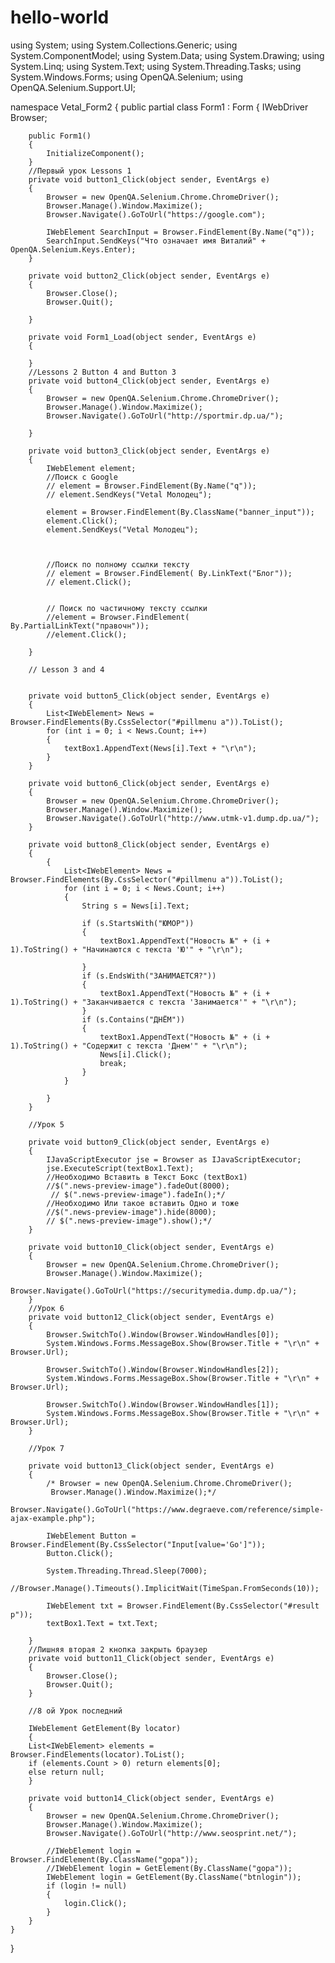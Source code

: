 # hello-world
using System;
using System.Collections.Generic;
using System.ComponentModel;
using System.Data;
using System.Drawing;
using System.Linq;
using System.Text;
using System.Threading.Tasks;
using System.Windows.Forms;
using OpenQA.Selenium;
using OpenQA.Selenium.Support.UI;




namespace Vetal_Form2
{
    public partial class Form1 : Form
    {
        IWebDriver Browser;

        public Form1()
        {
            InitializeComponent();
        }
        //Первый урок Lessons 1
        private void button1_Click(object sender, EventArgs e)
        {
            Browser = new OpenQA.Selenium.Chrome.ChromeDriver();
            Browser.Manage().Window.Maximize();
            Browser.Navigate().GoToUrl("https://google.com");

            IWebElement SearchInput = Browser.FindElement(By.Name("q"));
            SearchInput.SendKeys("Что означает имя Виталий" + OpenQA.Selenium.Keys.Enter);
        }

        private void button2_Click(object sender, EventArgs e)
        {
            Browser.Close();
            Browser.Quit();

        }

        private void Form1_Load(object sender, EventArgs e)
        {

        }
        //Lessons 2 Button 4 and Button 3 
        private void button4_Click(object sender, EventArgs e)
        {
            Browser = new OpenQA.Selenium.Chrome.ChromeDriver();
            Browser.Manage().Window.Maximize();
            Browser.Navigate().GoToUrl("http://sportmir.dp.ua/");

        }

        private void button3_Click(object sender, EventArgs e)
        {
            IWebElement element;
            //Поиск с Google
            // element = Browser.FindElement(By.Name("q"));
            // element.SendKeys("Vetal Молодец");

            element = Browser.FindElement(By.ClassName("banner_input"));
            element.Click();
            element.SendKeys("Vetal Молодец");



            //Поиск по полному ссылки тексту
            // element = Browser.FindElement( By.LinkText("Блог"));
            // element.Click();


            // Поиск по частичному тексту ссылки
            //element = Browser.FindElement( By.PartialLinkText("правочн"));
            //element.Click();

        }

        // Lesson 3 and 4


        private void button5_Click(object sender, EventArgs e)
        {
            List<IWebElement> News = Browser.FindElements(By.CssSelector("#pillmenu a")).ToList();
            for (int i = 0; i < News.Count; i++)
            {
                textBox1.AppendText(News[i].Text + "\r\n");
            }
        }

        private void button6_Click(object sender, EventArgs e)
        {
            Browser = new OpenQA.Selenium.Chrome.ChromeDriver();
            Browser.Manage().Window.Maximize();
            Browser.Navigate().GoToUrl("http://www.utmk-v1.dump.dp.ua/");
        }

        private void button8_Click(object sender, EventArgs e)
        {
            {
                List<IWebElement> News = Browser.FindElements(By.CssSelector("#pillmenu a")).ToList();
                for (int i = 0; i < News.Count; i++)
                {
                    String s = News[i].Text;

                    if (s.StartsWith("ЮМОР"))
                    {
                        textBox1.AppendText("Новость №" + (i + 1).ToString() + "Начинаются с текста 'Ю'" + "\r\n");

                    }
                    if (s.EndsWith("ЗАНИМАЕТСЯ?"))
                    {
                        textBox1.AppendText("Новость №" + (i + 1).ToString() + "Заканчивается с текста 'Занимается'" + "\r\n");
                    }
                    if (s.Contains("ДНЁМ"))
                    {
                        textBox1.AppendText("Новость №" + (i + 1).ToString() + "Содержит с текста 'Днем'" + "\r\n");
                        News[i].Click();
                        break;
                    }
                }

            }
        }

        //Урок 5

        private void button9_Click(object sender, EventArgs e)
        {
            IJavaScriptExecutor jse = Browser as IJavaScriptExecutor;
            jse.ExecuteScript(textBox1.Text);
            //Необходимо Вставить в Текст Бокс (textBox1)
            //$(".news-preview-image").fadeOut(8000);
             // $(".news-preview-image").fadeIn();*/
            //Необходимо Или такое вставить Одно и тоже
            //$(".news-preview-image").hide(8000);
            // $(".news-preview-image").show();*/
        }

        private void button10_Click(object sender, EventArgs e)
        {
            Browser = new OpenQA.Selenium.Chrome.ChromeDriver();
            Browser.Manage().Window.Maximize();
            Browser.Navigate().GoToUrl("https://securitymedia.dump.dp.ua/");
        }
        //Урок 6
        private void button12_Click(object sender, EventArgs e)
        {
            Browser.SwitchTo().Window(Browser.WindowHandles[0]);
            System.Windows.Forms.MessageBox.Show(Browser.Title + "\r\n" + Browser.Url);

            Browser.SwitchTo().Window(Browser.WindowHandles[2]);
            System.Windows.Forms.MessageBox.Show(Browser.Title + "\r\n" + Browser.Url);

            Browser.SwitchTo().Window(Browser.WindowHandles[1]);
            System.Windows.Forms.MessageBox.Show(Browser.Title + "\r\n" + Browser.Url);
        }

        //Урок 7

        private void button13_Click(object sender, EventArgs e)
        {
            /* Browser = new OpenQA.Selenium.Chrome.ChromeDriver();
             Browser.Manage().Window.Maximize();*/
            Browser.Navigate().GoToUrl("https://www.degraeve.com/reference/simple-ajax-example.php");

            IWebElement Button = Browser.FindElement(By.CssSelector("Input[value='Go']"));
            Button.Click();

            System.Threading.Thread.Sleep(7000);
            //Browser.Manage().Timeouts().ImplicitWait(TimeSpan.FromSeconds(10));

            IWebElement txt = Browser.FindElement(By.CssSelector("#result p"));
            textBox1.Text = txt.Text;

        }
        //Лишняя вторая 2 кнопка закрыть браузер
        private void button11_Click(object sender, EventArgs e)
        {
            Browser.Close();
            Browser.Quit();
        }

        //8 ой Урок последний

        IWebElement GetElement(By locator)
        {
        List<IWebElement> elements = Browser.FindElements(locator).ToList();
        if (elements.Count > 0) return elements[0];
        else return null;
        }

        private void button14_Click(object sender, EventArgs e)
        {
            Browser = new OpenQA.Selenium.Chrome.ChromeDriver();
            Browser.Manage().Window.Maximize();
            Browser.Navigate().GoToUrl("http://www.seosprint.net/");

            //IWebElement login = Browser.FindElement(By.ClassName("gopa"));
            //IWebElement login = GetElement(By.ClassName("gopa"));
            IWebElement login = GetElement(By.ClassName("btnlogin")); 
            if (login != null)
            {
                login.Click();
            }
        }
    }
}
